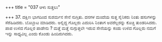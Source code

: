 +++
title = "037 ಆಳು ಸುತ್ತಲು"

+++
37. ದಕ್ಷಿಣ ಭಾಗದಿಂದ ಸುಶರ್ಮನ ಸೇನೆ ನುಗ್ಗಿತು. ದನಗಳ ಮಂದೆಯ ಸುತ್ತ ಸೈನಿಕರು ನಿಂತು ಹಸುಗಳನ್ನು ಸೆರೆಹಿಡಿದರು. ಬೊಬ್ಬಾಟ ಮಾಡಿದರು. ಅಲ್ಲಿದ್ದ ಗೊಲ್ಲರು ಎದುರಿಸಿ ನಿಂತಾಗ ಅವರೆಲ್ಲರನ್ನು ಕೊಚ್ಚಿ ತುಂಡರಿಸಿದರು. ಪಾಪ ಉಳಿದ ಗೊಲ್ಲರ ಪಾಡೇನು ? ಮತ್ತೆ ಮತ್ತೆ ನುಗ್ಗುತ್ತಲೇ ಇರುವ ಸೇನೆಯನ್ನು ಕಂಡು ಉಳಿದ ಗೊಲ್ಲರು ನಮಗೆ ಇನ್ನು ಸಾಧ್ಯವಿಲ್ಲ ಎಂದು ಕೊಂಡು ಹಿಂದಿರುಗಿದರು.